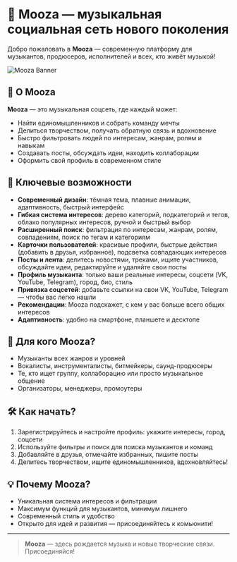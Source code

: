 # 🎵 Mooza — музыкальная социальная сеть нового поколения

Добро пожаловать в **Mooza** — современную платформу для музыкантов, продюсеров, исполнителей и всех, кто живёт музыкой!

![Mooza Banner](https://images.unsplash.com/photo-1511671782779-c97d3d27a1d4?auto=format&fit=crop&w=1200&q=80)

## 🚀 О Mooza

**Mooza** — это музыкальная соцсеть, где каждый может:
- Найти единомышленников и собрать команду мечты
- Делиться творчеством, получать обратную связь и вдохновение
- Быстро фильтровать людей по интересам, жанрам, ролям и навыкам
- Создавать посты, обсуждать идеи, находить коллаборации
- Оформить свой профиль в современном стиле

## 🌟 Ключевые возможности

- **Современный дизайн**: тёмная тема, плавные анимации, адаптивность, быстрый интерфейс
- **Гибкая система интересов**: дерево категорий, подкатегорий и тегов, облако популярных интересов, ручной и быстрый выбор
- **Расширенный поиск**: фильтрация по интересам, жанрам, ролям, совпадениям, поиск по тегам и категориям
- **Карточки пользователей**: красивые профили, быстрые действия (добавить в друзья, избранное), подсветка совпадающих интересов
- **Посты и лента**: делитесь новостями, треками, ищите участников, обсуждайте идеи, редактируйте и удаляйте свои посты
- **Профиль музыканта**: только ваши реальные интересы, соцсети (VK, YouTube, Telegram), город, био, стиль
- **Привязка соцсетей**: добавьте ссылки на свои VK, YouTube, Telegram — чтобы вас легко нашли
- **Рекомендации**: Mooza подскажет, с кем у вас больше всего общих интересов
- **Адаптивность**: удобно на смартфоне, планшете и десктопе

## 🎸 Для кого Mooza?
- Музыканты всех жанров и уровней
- Вокалисты, инструменталисты, битмейкеры, саунд-продюсеры
- Те, кто ищет группу, коллаборацию или просто музыкальное общение
- Организаторы, менеджеры, промоутеры

## 🛠️ Как начать?
1. Зарегистрируйтесь и настройте профиль: укажите интересы, город, соцсети
2. Используйте фильтры и поиск для поиска музыкантов и команд
3. Добавляйте в друзья, отмечайте избранных, пишите посты
4. Делитесь творчеством, ищите единомышленников, вдохновляйтесь!

## 💡 Почему Mooza?
- Уникальная система интересов и фильтрации
- Максимум функций для музыкантов, минимум лишнего
- Современный стиль и удобство
- Открыто для идей и развития — присоединяйтесь к комьюнити!

---

> **Mooza** — здесь рождается музыка и новые творческие связи. Присоединяйся!
